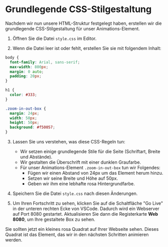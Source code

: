 # Grundlegende CSS-Stilgestaltung

Nachdem wir nun unsere HTML-Struktur festgelegt haben, erstellen wir die grundlegende CSS-Stilgestaltung für unser Animations-Element.

1. Öffnen Sie die Datei `style.css` im Editor.

2. Wenn die Datei leer ist oder fehlt, erstellen Sie sie mit folgendem Inhalt:

```css
body {
  font-family: Arial, sans-serif;
  max-width: 800px;
  margin: 0 auto;
  padding: 20px;
}

h1 {
  color: #333;
}

.zoom-in-out-box {
  margin: 24px;
  width: 50px;
  height: 50px;
  background: #f50057;
}
```

3. Lassen Sie uns verstehen, was diese CSS-Regeln tun:

   - Wir setzen einige grundlegende Stile für die Seite (Schriftart, Breite und Abstände).
   - Wir gestalten die Überschrift mit einer dunklen Graufarbe.
   - Für unser Animations-Element `.zoom-in-out-box` tun wir Folgendes:
     - Fügen wir einen Abstand von 24px um das Element herum hinzu.
     - Setzen wir seine Breite und Höhe auf 50px.
     - Geben wir ihm eine lebhafte rosa Hintergrundfarbe.

4. Speichern Sie die Datei `style.css` nach diesen Änderungen.

5. Um Ihren Fortschritt zu sehen, klicken Sie auf die Schaltfläche "Go Live" in der unteren rechten Ecke von VSCode. Dadurch wird ein Webserver auf Port 8080 gestartet. Aktualisieren Sie dann die Registerkarte **Web 8080**, um Ihre gestaltete Box zu sehen.

Sie sollten jetzt ein kleines rosa Quadrat auf Ihrer Webseite sehen. Dieses Quadrat ist das Element, das wir in den nächsten Schritten animieren werden.
